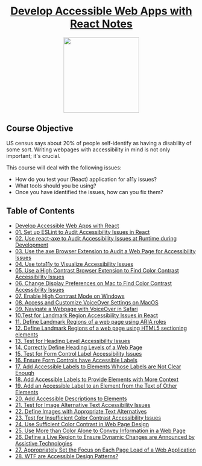 <h1 align="center"><a href="https://egghead.io/courses/develop-accessible-web-apps-with-react">Develop Accessible Web Apps with React Notes</a></h1>

<p align="center"><img src="https://d2eip9sf3oo6c2.cloudfront.net/series/square_covers/000/000/412/full/AccessibleReact_1000.png" width="200"></p>

## Course Objective

US census says about 20% of people self-identify as having a disability of some sort. Writing webpages with accessibility in mind is not only important; it's crucial.

This course will deal with the following issues:
- How do you test your (React) application for a11y issues?
- What tools should you be using?
- Once you have identified the issues, how can you fix them?

## Table of Contents

- [Develop Accessible Web Apps with React](00-intro.md)
- [01. Set up ESLint to Audit Accessibility Issues in React](01-eslint-plugin.md)
- [02. Use react-axe to Audit Accessibility Issues at Runtime during Development](02-react-axe.md)
- [03. Use the axe Browser Extension to Audit a Web Page for Accessibility Issues](03-axe-browser-extension.md)
- [04. Use tota11y to Visualize Accessibility Issues](04-tota11y-plugin.md)
- [05. Use a High Contrast Browser Extension to Find Color Contrast Accessibility Issues](05-high-contrast-plugin.md)
- [06. Change Display Preferences on Mac to Find Color Contrast Accessibility Issues](06-color-contrast-macOS.md)
- [07. Enable High Contrast Mode on Windows](07-color-contrast-windows.md)
- [08. Access and Customize VoiceOver Settings on MacOS](08-voiceover-macOS.md)
- [09. Navigate a Webpage with VoiceOver in Safari](09-navigate-safari-voiceover.md)
- [10.Test for Landmark Region Accessibility Issues in React](10-test-landmark-regions.md)
- [11. Define Landmark Regions of a web page using ARIA roles](11-define-landmarks.md)
- [12. Define Landmark Regions of a web page using HTML5 sectioning elements](12-semantic-HTML.md)
- [13. Test for Heading Level Accessibility Issues](13-headings.md)
- [14. Correctly Define Heading Levels of a Web Page](14-heading-levels.md)
- [15. Test for Form Control Label Accessibility Issues](15-form-controls.md)
- [16. Ensure Form Controls have Accessible Labels](16-input-labels.md)
- [17. Add Accessible Labels to Elements Whose Labels are Not Clear Enough](17-accessible-labels.md)
- [18. Add Accessible Labels to Provide Elements with More Context](18-accessible-labels-2.md)
- [19. Add an Accessible Label to an Element from the Text of Other Elements](19-add-extra-labels.md)
- [20. Add Accessible Descriptions to Elements](20-accessible-descriptions.md)
- [21. Test for Image Alternative Text Accessibility Issues](21-test-alt-text-.md)
- [22. Define Images with Appropriate Text Alternatives](22-alt-attributes.md)
- [23. Test for Insufficient Color Contrast Accessibility Issues](23-test-color-contrast.md)
- [24. Use Sufficient Color Contrast in Web Page Design](24-fix-color-contrast.md)
- [25. Use More than Color Alone to Convey Information in a Web Page](25-not-just-color.md)
- [26. Define a Live Region to Ensure Dynamic Changes are Announced by Assistive Technologies](26-live-regions.md)
- [27. Appropriately Set the Focus on Each Page Load of a Web Application](27-manage-focus.md)
- [28. WTF are Accessible Design Patterns?](28-accessible-design-patterns.md)
